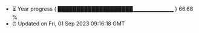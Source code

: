 - ⏳ Year progress { ████████████████████▁▁▁▁▁▁▁▁▁▁ } 66.68 %
- ⏰ Updated on Fri, 01 Sep 2023 09:16:18 GMT

